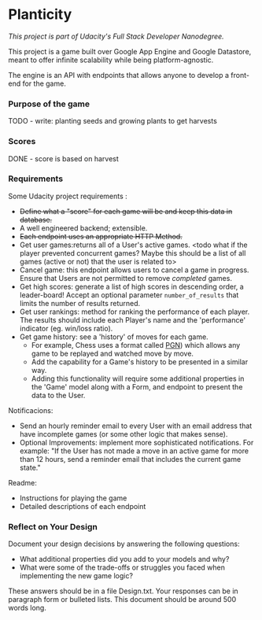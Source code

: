 # Planticity

_This project is part of Udacity's Full Stack Developer Nanodegree._

This project is a game built over Google App Engine and Google Datastore, meant to offer infinite scalability while being platform-agnostic.
 
The engine is an API with endpoints that allows anyone to develop a front-end for the game.
 
### Purpose of the game

TODO - write: planting seeds and growing plants to get harvests

### Scores

DONE - score is based on harvest

### Requirements

Some Udacity project requirements :
  * ~~Define what a "score" for each game will be and keep this data in database.~~
  * A well engineered backend; extensible.
  * ~~Each endpoint uses an appropriate HTTP Method.~~
  * Get user games:returns all of a User's active games. <todo what if the player prevented concurrent games? Maybe this should be a list of all games (active or not) that the user is related to>
  * Cancel game: this endpoint allows users to cancel a game in progress. Ensure that Users are not permitted to remove *completed* games.
  * Get high scores: generate a list of high scores in descending order, a leader-board! Accept an optional parameter `number_of_results` that limits the number of results returned.    
  * Get user rankings: method for ranking the performance of each player. The results should include each Player's name and the 'performance' indicator (eg. win/loss ratio).
  * Get game history: see a 'history' of moves for each game. 
    * For example, Chess uses a format called <a href="https://en.wikipedia.org/wiki/Portable_Game_Notation" target="_blank">PGN</a>) which allows any game to be replayed and watched move by move.
    * Add the capability for a Game's history to be presented in a similar way. 
    * Adding this functionality will require some additional properties in the 'Game' model along with a Form, and endpoint to present the data to the User.

Notificacions:
  * Send an hourly reminder email to every User with an email address that have incomplete games (or some other logic that makes sense).
  * Optional Improvements: implement more sophisticated notifications. For example: "If the User has not made a move in an active game for more than 12 hours, send a reminder email that includes the current game state."

Readme:
  * Instructions for playing the game
  * Detailed descriptions of each endpoint

### Reflect on Your Design
Document your design decisions by answering the following questions:
   
- What additional properties did you add to your models and why?
- What were some of the trade-offs or struggles you faced when implementing the new game logic?

These answers should be in a file Design.txt.
Your responses can be in paragraph form or bulleted lists.
This document should be around 500 words long.
